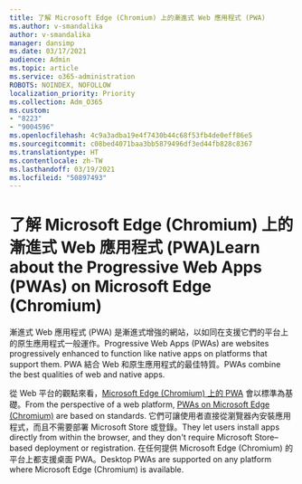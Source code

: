 ```yaml
---
title: 了解 Microsoft Edge (Chromium) 上的漸進式 Web 應用程式 (PWA)
ms.author: v-smandalika
author: v-smandalika
manager: dansimp
ms.date: 03/17/2021
audience: Admin
ms.topic: article
ms.service: o365-administration
ROBOTS: NOINDEX, NOFOLLOW
localization_priority: Priority
ms.collection: Adm_O365
ms.custom:
- "8223"
- "9004596"
ms.openlocfilehash: 4c9a3adba19e4f7430b44c68f53fb4de0eff86e5
ms.sourcegitcommit: c08bed4071baa3bb5879496df3ed44fb828c8367
ms.translationtype: HT
ms.contentlocale: zh-TW
ms.lasthandoff: 03/19/2021
ms.locfileid: "50897493"
---
```

# <a name="learn-about-the-progressive-web-apps-pwas-on-microsoft-edge-chromium"></a><span data-ttu-id="cf30f-102">了解 Microsoft Edge (Chromium) 上的漸進式 Web 應用程式 (PWA)</span><span class="sxs-lookup"><span data-stu-id="cf30f-102">Learn about the Progressive Web Apps (PWAs) on Microsoft Edge (Chromium)</span></span>

<span data-ttu-id="cf30f-103">漸進式 Web 應用程式 (PWA) 是漸進式增強的網站，以如同在支援它們的平台上的原生應用程式一般運作。</span><span class="sxs-lookup"><span data-stu-id="cf30f-103">Progressive Web Apps (PWAs) are websites progressively enhanced to function like native apps on platforms that support them.</span></span> <span data-ttu-id="cf30f-104">PWA 結合 Web 和原生應用程式的最佳特質。</span><span class="sxs-lookup"><span data-stu-id="cf30f-104">PWAs combine the best qualities of web and native apps.</span></span>

<span data-ttu-id="cf30f-105">從 Web 平台的觀點來看，[Microsoft Edge (Chromium) 上的 PWA](https://docs.microsoft.com/microsoft-edge/progressive-web-apps-chromium/#pwas-on-microsoft-edge-chromium) 會以標準為基礎。</span><span class="sxs-lookup"><span data-stu-id="cf30f-105">From the perspective of a web platform, [PWAs on Microsoft Edge (Chromium)](https://docs.microsoft.com/microsoft-edge/progressive-web-apps-chromium/#pwas-on-microsoft-edge-chromium) are based on standards.</span></span> <span data-ttu-id="cf30f-106">它們可讓使用者直接從瀏覽器內安裝應用程式，而且不需要部署 Microsoft Store 或登錄。</span><span class="sxs-lookup"><span data-stu-id="cf30f-106">They let users install apps directly from within the browser, and they don't require Microsoft Store–based deployment or registration.</span></span> <span data-ttu-id="cf30f-107">在任何提供 Microsoft Edge (Chromium) 的平台上都支援桌面 PWA。</span><span class="sxs-lookup"><span data-stu-id="cf30f-107">Desktop PWAs are supported on any platform where Microsoft Edge (Chromium) is available.</span></span>
